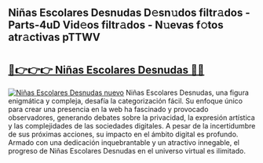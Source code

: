## Niñas Escolares Desnudas D𝚎sn𝚞dos filtr𝚊dos - Parts-4uD Vid𝚎os filtr𝚊dos - N𝚞evas f𝚘tos atr𝚊ctivas pTTWV

# <h2><a href="http://mb8w71.tromn.icu/?c=Ni%c3%b1as+Escolares+Desnudas">🔗👉👉👉 Niñas Escolares Desnudas 🔗🔗</a></h2>

[![Niñas Escolares Desnudas nuevo](https://i.imgur.com/pEAQMta.gif)](http://mb8w71.tromn.icu/?c=Ni%c3%b1as+Escolares+Desnudas)
Niñas Escolares Desnudas, una figura enigmática y compleja, desafía la categorización fácil. Su enfoque único para crear una presencia en la web ha fascinado y provocado observadores, generando debates sobre la privacidad, la expresión artística y las complejidades de las sociedades digitales. A pesar de la incertidumbre de sus próximas acciones, su impacto en el ámbito digital es profundo. Armado con una dedicación inquebrantable y un atractivo innegable, el progreso de Niñas Escolares Desnudas en el universo virtual es ilimitado.
